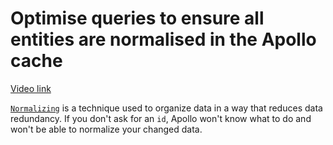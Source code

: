 # Optimise queries to ensure all entities are normalised in the Apollo cache

[Video link](https://www.egghead.io/lessons/egghead-optimise-queries-to-ensure-all-entities-are-normalised-in-the-apollo-cache?pl=synchronize-client-and-server-state-in-react-using-apollo-client-a45b3b89)

<TimeStamp start="02:15" end="02:30">

[`Normalizing`](https://www.apollographql.com/blog/apollo-client/caching/demystifying-cache-normalization/) is a technique used to organize data in a way that reduces data redundancy. If you don't ask for an `id`, Apollo won't know what to do and won't be able to normalize your changed data. 

</TimeStamp>